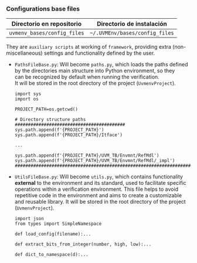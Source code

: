 ### Configurations base files

| Directorio en repositorio        | Directorio de instalación          |
|----------------------------------|------------------------------------|
| `uvmenv_bases/config_files`     | `~/.UVMEnv/bases/config_files`|


They are `auxiliary scripts` at working of `framework`, providing extra (non-miscellaneous) settings and functionality defined by the user.


- `PathsFileBase.py`: Will become `paths.py`, which loads the paths defined  
  by the directories main structure into Python environment, so they  
  can be recognized by default when running the verification.  
  It will be stored in the root directory of the project (`UvmenvProject`).

    ```
    import sys
    import os

    PROJECT_PATH=os.getcwd()

    # Directory structure paths ##########################################
    sys.path.append(f'{PROJECT_PATH}')
    sys.path.append(f'{PROJECT_PATH}/Itface')

    ...

    sys.path.append(f'{PROJECT_PATH}/UVM_TB/Envmnt/RefMdl')
    sys.path.append(f'{PROJECT_PATH}/UVM_TB/Envmnt/RefMdl/_impl')
    ######################################################################
    ```


- `UtilsFileBase.py`: Will become `utils.py`, which contains functionality **external** to the environment and its standard, used to facilitate specific operations within a verification environment. This file helps to avoid repetitive code in the environment and aims to create a customizable and reusable library. It will be stored in the root directory of the project (`UvmenvProject`).

    ```
    import json
    from types import SimpleNamespace

    def load_config(filename):...

    def extract_bits_from_integer(number, high, low):...

    def dict_to_namespace(d):...
    ```






